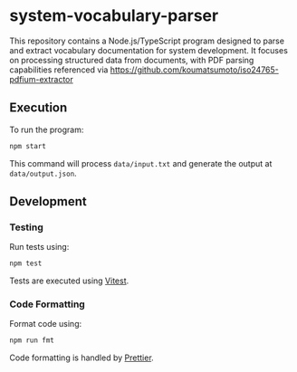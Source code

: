 # system-vocabulary-parser

This repository contains a Node.js/TypeScript program designed to parse and extract vocabulary documentation for system development. It focuses on processing structured data from documents, with PDF parsing capabilities referenced via https://github.com/koumatsumoto/iso24765-pdfium-extractor

## Execution

To run the program:

```bash
npm start
```

This command will process `data/input.txt` and generate the output at `data/output.json`.

## Development

### Testing

Run tests using:

```bash
npm test
```

Tests are executed using [Vitest](https://vitest.dev/).

### Code Formatting

Format code using:

```bash
npm run fmt
```

Code formatting is handled by [Prettier](https://prettier.io/).

